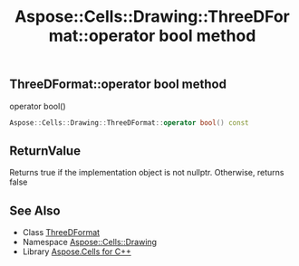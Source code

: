 ﻿---
title: Aspose::Cells::Drawing::ThreeDFormat::operator bool method
linktitle: operator bool
second_title: Aspose.Cells for C++ API Reference
description: 'Aspose::Cells::Drawing::ThreeDFormat::operator bool method. operator bool() in C++.'
type: docs
weight: 400
url: /cpp/aspose.cells.drawing/threedformat/operator_bool/
---
## ThreeDFormat::operator bool method


operator bool()

```cpp
Aspose::Cells::Drawing::ThreeDFormat::operator bool() const
```


## ReturnValue

Returns true if the implementation object is not nullptr. Otherwise, returns false

## See Also

* Class [ThreeDFormat](../)
* Namespace [Aspose::Cells::Drawing](../../)
* Library [Aspose.Cells for C++](../../../)
